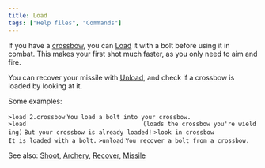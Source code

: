 ```yaml
---
title: Load
tags: ["Help files", "Commands"]
---
```

If you have a [crossbow](crossbow "wikilink"), you can
[Load](Load "wikilink") it with a bolt before using it in combat. This
makes your first shot much faster, as you only need to aim and fire.

You can recover your missile with [Unload](Unload "wikilink"), and check
if a crossbow is loaded by looking at it.

Some examples:

`>load 2.crossbow`
`You load a bolt into your crossbow.`
`>load                                 (loads the crossbow you're wielding)`
`But your crossbow is already loaded!`
`>look in crossbow`
`It is loaded with a bolt.`
`>unload`
`You recover a bolt from a crossbow.`

See also: [Shoot](Shoot "wikilink"), [Archery](Archery "wikilink"),
[Recover](Recover "wikilink"), [Missile](Missile "wikilink")
